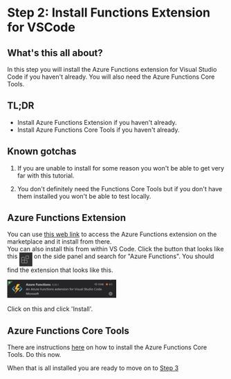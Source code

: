 # Step 2: Install Functions Extension for VSCode

## What's this all about?
In this step you will install the Azure Functions extension for Visual Studio Code if you haven't already. You will also need the Azure Functions Core Tools. 

## TL;DR
- Install Azure Functions Extension if you haven't already.
- Install Azure Functions Core Tools if you haven't already.

## Known gotchas

1. If you are unable to install for some reason you won't be able to get very far with this tutorial.

2. You don't definitely need the Functions Core Tools but if you don't have them installed you won't be able to test locally.

## Azure Functions Extension

You can use [this web link](https://marketplace.visualstudio.com/items?itemName=ms-azuretools.vscode-azurefunctions) to access the Azure Functions extension on the marketplace and it install from there.  
You can also install this from within VS Code. Click the button that looks like this <img src="screengrabs/Step2_extensions.JPG" alt="extensions" width="30px" align="top"> on the side panel and search for "Azure Functions". You should find the extension that looks like this.

<img src="screengrabs/06_azure_functions_extension.JPG" alt="Azure functions extension" width="50%">

Click on this and click 'Install'.

## Azure Functions Core Tools

There are instructions [here](https://docs.microsoft.com/en-us/azure/azure-functions/functions-run-local) on how to install the Azure Functions Core Tools. Do this now.

When that is all installed you are ready to move on to [Step 3](STEP3.md)
